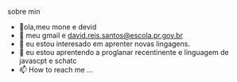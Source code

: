 sobre min
- 👋ola,meu mone e devid
- 👀 meu gmail e david.reis.santos@escola.pr.gov.br
- 🌱 eu estou interesado em aprenter novas lingagens.
- 💞️ eu estou aprentendo a proglanar recentinente e linguagem de javascpt e schatc
- 📫 How to reach me ...



